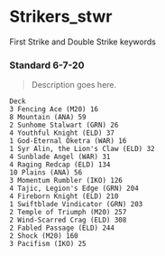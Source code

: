 # Strikers_stwr
First Strike and Double Strike keywords

### Standard 6-7-20
> Description goes here.
```
Deck
3 Fencing Ace (M20) 16
8 Mountain (ANA) 59
2 Sunhome Stalwart (GRN) 26
4 Youthful Knight (ELD) 37
1 God-Eternal Oketra (WAR) 16
1 Syr Alin, the Lion's Claw (ELD) 32
4 Sunblade Angel (WAR) 31
4 Raging Redcap (ELD) 134
10 Plains (ANA) 56
3 Momentum Rumbler (IKO) 126
4 Tajic, Legion's Edge (GRN) 204
4 Fireborn Knight (ELD) 210
1 Swiftblade Vindicator (GRN) 203
2 Temple of Triumph (M20) 257
2 Wind-Scarred Crag (ELD) 308
2 Fabled Passage (ELD) 244
2 Shock (M20) 160
3 Pacifism (IKO) 25

```